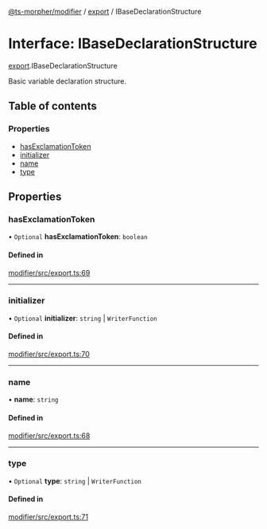 [@ts-morpher/modifier](../README.md) / [export](../modules/export.md) / IBaseDeclarationStructure

# Interface: IBaseDeclarationStructure

[export](../modules/export.md).IBaseDeclarationStructure

Basic variable declaration structure.

## Table of contents

### Properties

- [hasExclamationToken](export.IBaseDeclarationStructure.md#hasexclamationtoken)
- [initializer](export.IBaseDeclarationStructure.md#initializer)
- [name](export.IBaseDeclarationStructure.md#name)
- [type](export.IBaseDeclarationStructure.md#type)

## Properties

### hasExclamationToken

• `Optional` **hasExclamationToken**: `boolean`

#### Defined in

[modifier/src/export.ts:69](https://github.com/linbudu599/morpher/blob/98d4a1f/packages/modifier/src/export.ts#L69)

___

### initializer

• `Optional` **initializer**: `string` \| `WriterFunction`

#### Defined in

[modifier/src/export.ts:70](https://github.com/linbudu599/morpher/blob/98d4a1f/packages/modifier/src/export.ts#L70)

___

### name

• **name**: `string`

#### Defined in

[modifier/src/export.ts:68](https://github.com/linbudu599/morpher/blob/98d4a1f/packages/modifier/src/export.ts#L68)

___

### type

• `Optional` **type**: `string` \| `WriterFunction`

#### Defined in

[modifier/src/export.ts:71](https://github.com/linbudu599/morpher/blob/98d4a1f/packages/modifier/src/export.ts#L71)
